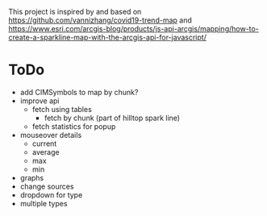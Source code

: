 This project is inspired by and based on https://github.com/vannizhang/covid19-trend-map and https://www.esri.com/arcgis-blog/products/js-api-arcgis/mapping/how-to-create-a-sparkline-map-with-the-arcgis-api-for-javascript/

# ToDo

- add CIMSymbols to map by chunk?
- improve api
  - fetch using tables
    - fetch by chunk (part of hilltop spark line)
  - fetch statistics for popup
- mouseover details
  - current
  - average
  - max
  - min
- graphs
- change sources
- dropdown for type
- multiple types